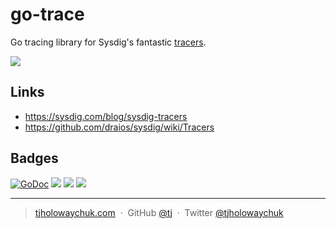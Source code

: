 
# go-trace

Go tracing library for Sysdig's fantastic [tracers](https://sysdig.com/blog/sysdig-tracers).


![](https://drops.azureedge.net/drops/files/acc_494541/1iTyu?sr=b&sp=r&sv=2014-02-14&st=2016-07-21T20%3A05%3A23Z&se=2016-07-21T21%3A05%3A23Z&rscd=inline%3B+filename%3Dscreen.png&sig=B85SAc4I%2FBZNFbgwN0zossxD9Ife3fNcD9f3B2LBOU0%3D)

## Links

- https://sysdig.com/blog/sysdig-tracers
- https://github.com/draios/sysdig/wiki/Tracers

## Badges

[![GoDoc](https://godoc.org/github.com/tj/go-trace?status.svg)](https://godoc.org/github.com/tj/go-trace)
![](https://img.shields.io/badge/license-MIT-blue.svg)
![](https://img.shields.io/badge/status-stable-green.svg)
[![](http://apex.sh/images/badge.svg)](https://apex.sh/ping/)

---

> [tjholowaychuk.com](http://tjholowaychuk.com) &nbsp;&middot;&nbsp;
> GitHub [@tj](https://github.com/tj) &nbsp;&middot;&nbsp;
> Twitter [@tjholowaychuk](https://twitter.com/tjholowaychuk)
